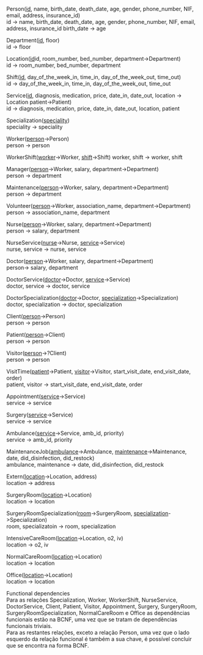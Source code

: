 <p>
Person(<ins>id</ins>, name, birth_date, death_date, age, gender, phone_number, NIF, email, address, insurance_id)<br>
id -> name, birth_date, death_date, age, gender, phone_number, NIF, email, address, insurance_id
birth_date -> age

Department(<ins>id</ins>, floor)<br>
id -> floor

Location(<ins>id</ins>id, room_number, bed_number, department->Department)<br>
id -> room_number, bed_number, department

Shift(<ins>id</ins>, day_of_the_week_in, time_in, day_of_the_week_out, time_out)<br>
id -> day_of_the_week_in, time_in, day_of_the_week_out, time_out

Service(<ins>id</ins>, diagnosis, medication, price, date_in, date_out, location -> Location patient->Patient)<br>
id -> diagnosis, medication, price, date_in, date_out, location, patient

Specialization(<ins>speciality</ins>)<br>
speciality -> speciality

Worker(<ins>person</ins>->Person)<br>
person -> person

WorkerShift(<ins>worker</ins>->Worker, <ins>shift</ins>->Shift)
worker, shift -> worker, shift

Manager(<ins>person</ins>->Worker, salary, department->Department)<br>
person -> department

Maintenance(<ins>person</ins>->Worker, salary, department->Department)<br>
person -> department

Volunteer(<ins>person</ins>->Worker, association_name, department->Department)<br>
person -> association_name, department

Nurse(<ins>person</ins>->Worker, salary, department->Department)<br>
person -> salary, department

NurseService(<ins>nurse</ins>->Nurse, <ins>service</ins>->Service)<br>
nurse, service -> nurse, service

Doctor(<ins>person</ins>->Worker, salary, department->Department)<br>
person-> salary, department

DoctorService(<ins>doctor</ins>->Doctor, <ins>service</ins>->Service)<br>
doctor, service -> doctor, service

DoctorSpecialization(<ins>doctor</ins>->Doctor, <ins>specialization</ins>->Specialization)<br>
doctor, specialization -> doctor, specialization

Client(<ins>person</ins>->Person)<br>
person -> person

Patient(<ins>person</ins>->Client)<br>
person -> person

Visitor(<ins>person</ins>->?Client)<br>
person -> person

VisitTime(<ins>patient</ins>->Patient, <ins>visitor</ins>->Visitor, start_visit_date, 
end_visit_date, order)<br>
patient, visitor -> start_visit_date, end_visit_date, order

Appointment(<ins>service</ins>->Service)<br>
service -> service

Surgery(<ins>service</ins>->Service)<br>
service -> service

Ambulance(<ins>service</ins>->Service, amb_id, priority)<br>
service -> amb_id, priority

MaintenanceJob(<ins>ambulance</ins>->Ambulance, <ins>maintenance</ins>->Maintenance, date, did_disinfection, did_restock)<br>
ambulance, maintenance -> date, did_disinfection, did_restock

Extern(<ins>location</ins>->Location, address)<br>
location -> address

SurgeryRoom(<ins>location</ins>->Location)<br>
location -> location

SurgeryRoomSpecialization(<ins>room</ins>->SurgeryRoom, <ins>specialization</ins>->Specialization)<br>
room, specializatoin -> room, specialization

IntensiveCareRoom(<ins>location</ins>->Location, o2, iv)<br>
location -> o2, iv

NormalCareRoom(<ins>location</ins>->Location)<br>
location -> location

Office(<ins>location</ins>->Location)<br>
location -> location

</p>

<p>
Functional dependencies<br>
Para as relações Specialization, Worker, WorkerShift, NurseService, DoctorService, Client, Patient, Visitor, Appointment, Surgery, SurgeryRoom, SurgeryRoomSpecialization, NormalCareRoom e Office as dependências funcionais estão na BCNF, uma vez que se tratam de dependências funcionais triviais.<br>
Para as restantes relações, exceto a relação Person, uma vez que o lado esquerdo da relação funcional é também a sua chave, é possível concluir que se encontra na forma BCNF.<br>
</p>
